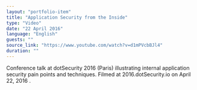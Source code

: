 ```yaml
---
layout: "portfolio-item"
title: "Application Security from the Inside"
type: "Video"
date: "22 April 2016"
language: "English"
guests: ""
source_link: "https://www.youtube.com/watch?v=d1mPVcbBJl4"
duration: ""
---
```


Conference talk at dotSecurity 2016 (Paris) illustrating internal application security pain points and techniques. Filmed at 2016.dotSecurity.io on April 22, 2016 .
